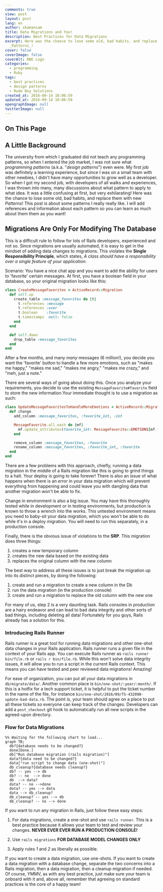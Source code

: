 ```yaml
---
comments: true
view: post
layout: post
lang: en
author: skamansam
title: Data Migrations and You!
description: Best Practices for Data Migrations
excerpt: Here was the chance to lose some old, bad habits, and replace them with new
  _Patterns_!
cover: false
coverImage: false
coverAlt: RBE Logo
categories:
  - programming
  - Ruby
tags:
  - best practices
  - design patterns
  - Rude Boy Solutions
created_at: 2016-09-14 10:06:59
updated_at: 2016-09-14 10:06:59
opengraphImage: null
twitterImage: null
---
```


<nav class="toc">

## On This Page

</nav>

## A Little Background

The university from which I graduated did not teach any programming patterns, so when I entered the job market, I was not 
sure what _programming patterns_ (a.k.a. "*design patterns*") even were. My first job was definitely a learning experience, 
but since I was on a small team with other newbies, I didn't have many opportunities to grow well as a developer. So when 
I got my second job, with developers of all walks and experiences, I was thrown into many, many discussions about what 
pattern to apply to what idea. It was a little confusing at first, but very exhilarating! Here was the chance to lose 
some old, bad habits, and replace them with new _Patterns_! This post is about some patterns I really really like. 
I will add references and information about each pattern so you can learn as much about them them as you want!

## Migrations Are Only For Modifying The Database

This is a difficult rule to follow for lots of Rails developers, experienced and not so. Since migrations are usually 
automated, it is easy to get in the mindset of adding data changes to migrations. This violates the 
**Single Responsibility Principle**, which states, _A class should have a responsibility over a single feature of your application_.

<blog-note>
<div class="note">

Scenario: You have a nice chat app and you want to add the ability for users to 'favorite' certain messages. 
At first, you have a boolean field in your database, so your original migration looks like this:

```ruby
class CreateMessageFavorites < ActiveRecord::Migration
  def self.up
    create_table :message_favorites do |t|
      t.references :message
      t.references :user
      t.boolean    :favorite
      t.timestamps  null: false
    end
  end

  def self.down
    drop_table :message_favorites
  end
end
```

After a few months, and many _many_ messages (6 million!), you decide you want the 'favorite' button to handle 
a few more emotions, such as "makes me happy," "makes me sad," "makes me angry," "makes me crazy," and "meh, 
just a note."

</div>
</blog-note>

There are several ways of going about doing this. Once you analyze your requirements, you decide to use the 
existing `MessageFavorite#favorite` field to store the new information.Your immediate thought is to use a 
migration as such:

```ruby
class UpdateMessageFavoritesToHandleMoreEmotions < ActiveRecord::Migration
  def change
    add_column :message_favorites, :favorite_int, :int

    MessageFavorite.all.each do |mf|
      mf.update_attributes(favorite_int: MessageFavorite::EMOTIONS[mf.favorite ? 1 : 0])
    end

    remove_column :message_favorites, :favorite
    rename_column :message_favorites, :favorite_int, :favorite
  end
end
```

There are a few problems with this approach, chiefly, running a data migration in the middle of a Rails 
migration like this is going to grind things to a halt. Your deploy is going to take forever! There is also an 
issue of what happens when there is an error in your data migration which will prevent everything from happening 
and could leave you with dangling data that another migration won't be able to fix.

Change in environment is also a big issue. You may have this thoroughly tested while in development or in testing 
environments, but production is known to throw a wrench into the works. This untested environment means you need 
to baby-sit your data migration, which you won't be able to do while it's in a deploy migration. You will need 
to run this separately, in a production console.

Finally, there is the obvious issue of violations to the **SRP**. This migration does three things:

1. creates a new temporary column
2. creates the new data based on the existing data
3. replaces the original column with the new column

The best way to address all these issues is to just break the migration up into its distinct pieces, by doing the following:

1. create and run a migration to create a new column in the Db
2. run the data migration (in the production console)
3. create and run a migration to replace the old column with the new one

For many of us, step 2 is a very daunting task. Rails consoles in production are a hairy endeavor and can lead to bad 
data integrity and other sorts of bad things, including deleting all data! Fortunately for you guys, Rails already 
has a solution for this.

### Introducing Rails Runner

Rails runner is a great tool for running data migrations and other one-shot data changes in your Rails application. Rails 
runner runs a given file in the context of your Rails app. You can execute Rails runner as `rails runner bin/file.rb` or 
`rails r bin/file.rb`. While this won't solve data integrity issues, it will allow you to run a script in the current 
Rails context. This means you can have tested and peer reviewed data migrations! Amazing!

For ease of organization, you can put all your data migrations in `db/migrate/data/`. Another common place is 
`bin/one-shot/:year/:month/`. If this is a hotfix for a tech support ticket, it is helpful to put the ticket number 
in the name of the file, for instance `bin/one-shot/2016/09/TS-432098-update-bad-data.rb`. The point is, your team 
should agree on a place to put all these tickets so everyone can keep track of the changes. Developers can add a 
`post_checkout` git hook to automatically run all new scripts in the agreed-upon directory.

### Flow for Data Migrations


```mermaid
%% Waiting for the following chart to load...
graph TB;
  db?{database needs to be changed?}
  done[Done.]
  db["Run database migration (rails migration)"]
  data?{data need to be changed?}
  data["run script to change data (one-shot)"]
  db_cleanup?{database needs cleanup?}
  db? -- yes --> db
  db? -- no  --> done
  db  --> data?
  data? -- no -->done
  data? -- yes --> data
  data --> db_cleanup?
  db_cleanup? -- yes --> db
  db_cleanup? -- no --> done
```

<div class="mermaid">
</div>

If you want to run any migration in Rails, just follow these easy steps:

  1. For data migrations, create a one-shot and use `rails runner`. This is a best practice because it allows your 
  team to test and review your changes. **NEVER EVER EVER RUN A PRODUCTION CONSOLE!**

  2. Use `rails migrations` **FOR DATABASE MODEL CHANGES ONLY**
  3. Apply rules _1_ and _2_ as liberally as possible.

If you want to create a data migration, use one-shots. If you want to create a data migration with a database 
change, separate the two concerns into a Rails migration, then a data migration, then a cleanup migration if 
needed. Of course, YMMV, as with any best practice, just make sure your team is onboard with it and, above all, 
remember that agreeing on standard practices is the core of a happy team!

<!--
## Presenting Presenters
[About Presenters, decorator pattern]

## Interacting With Objects
[about interactors, service object patters]

## Keeping Controllers Under Control
[about controllers as parameter fetchers for other objects that actuall do the work]

## ActiveRecord Is For Recording
[AR models should be only datastore - allows for switching DBs out - SQL should all be here - when switching Dbs, you only need to edit the models]

## Views: A New View
[use jbuilder/jb, separate views for each format, instead of `render :json...`]

## Proper Tooling
[Use tools! Use gems! Research which ones work for you and your team. Do not reinvent the wheel!]
-->
